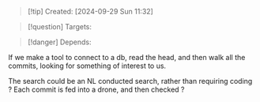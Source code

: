 
>[!tip] Created: [2024-09-29 Sun 11:32]

>[!question] Targets: 

>[!danger] Depends: 

If we make a tool to connect to a db, read the head, and then walk all the commits, looking for something of interest to us.

The search could be an NL conducted search, rather than requiring coding ?
Each commit is fed into a drone, and then checked ?